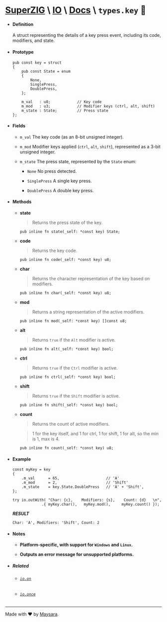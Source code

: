 # **[SuperZIG](https://github.com/Super-ZIG)** \ **[IO](../../README.md)** \ **[Docs](../readme.md)** \ **`types.key`** 🎹

- #### **Definition**

    A struct representing the details of a key press event, including its code, modifiers, and state.

- #### **Prototype**

    ```zig
    pub const key = struct
    {
        pub const State = enum
        {
            None,
            SinglePress,
            DoublePress,
        };

        m_val   : u8;            // Key code
        m_mod   : u3;            // Modifier keys (ctrl, alt, shift)
        m_state : State;         // Press state
    };
    ```

- #### **Fields**

  - `m_val` The key code (as an 8-bit unsigned integer).

  - `m_mod` Modifier keys applied (`ctrl`, `alt`, `shift`), represented as a 3-bit unsigned integer.

  - `m_state` The press state, represented by the `State` enum:

    - `None` No press detected.

    - `SinglePress` A single key press.

    - `DoublePress` A double key press.

- #### **Methods**

  - **state**  
      
      > Returns the press state of the key.  

      ```zig
      pub inline fn state(_self: *const key) State;
      ```

  - **code**  
      
      > Returns the key code.  

      ```zig
      pub inline fn code(_self: *const key) u8;
      ```

  - **char**  
      
      > Returns the character representation of the key based on modifiers.  

      ```zig
      pub inline fn char(_self: *const key) u8;
      ```

  - **mod**  
      
      > Returns a string representation of the active modifiers.  

      ```zig
      pub inline fn mod(_self: *const key) []const u8;
      ```

  - **alt**  
      
      > Returns `true` if the `Alt` modifier is active.  

      ```zig
      pub inline fn alt(_self: *const key) bool;
      ```

  - **ctrl**  
      
      > Returns `true` if the `Ctrl` modifier is active.  

      ```zig
      pub inline fn ctrl(_self: *const key) bool;
      ```

  - **shift**  
      
      > Returns `true` if the `Shift` modifier is active.  

      ```zig
      pub inline fn shift(_self: *const key) bool;
      ```

  - **count**  
      
      > Returns the count of active modifiers. 

      > 1 for the key itself, and 1 for ctrl, 1 for shift, 1 for alt, so the min is 1, max is 4.  

      ```zig
      pub inline fn count(_self: *const key) u8;
      ```

- #### **Example**

    ```zig
    const myKey = key
    {
        .m_val      = 65,                     // 'A'
        .m_mod      = 2,                      // 'Shift'
        .m_state    = key.State.DoublePress   // 'A' + 'Shift',
    };

    try io.outWith( "Char: {c},    Modifiers: {s},    Count: {d}   \n",
                 .{ myKey.char(),   myKey.mod(),     myKey.count() });
    ```

    **_RESULT_**

    ```zig
    Char: 'A', Modifiers: 'Shift', Count: 2
    ```

- #### **Notes**

    - **Platform-specific, with support for `Windows` and `Linux`.**

    - **Outputs an error message for unsupported platforms.**

- ##### Related

  - ###### [`io.on`](../func/on.md)
  - ###### [`io.once`](../func/once.md)

---

Made with ❤️ by [Maysara](http://github.com/maysara-elshewehy).